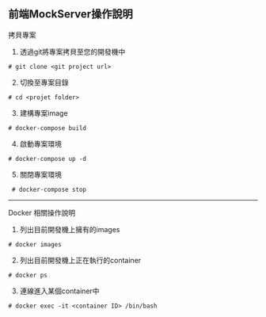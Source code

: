 前端MockServer操作說明
---

拷貝專案


1. 透過git將專案拷貝至您的開發機中

 ```
 # git clone <git project url>
```
2. 切換至專案目錄

 ```
 # cd <projet folder>
```
3. 建構專案image

 ```
 # docker-compose build
```
4. 啟動專案環境

 ```
 # docker-compose up -d
```
5. 關閉專案環境

 ```
  # docker-compose stop
```
- - -

Docker 相關操作說明

1. 列出目前開發機上擁有的images

 ```
 # docker images
 ```
2. 列出目前開發機上正在執行的container

 ```
 # docker ps
 ```
3. 連線進入某個container中

 ```
# docker exec -it <container ID> /bin/bash